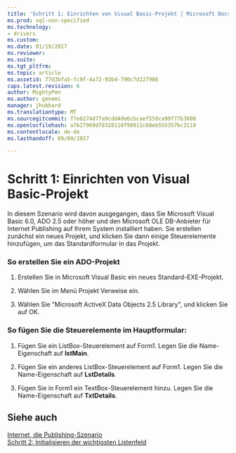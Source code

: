 ```yaml
---
title: 'Schritt 1: Einrichten von Visual Basic-Projekt | Microsoft Docs'
ms.prod: sql-non-specified
ms.technology:
- drivers
ms.custom: 
ms.date: 01/19/2017
ms.reviewer: 
ms.suite: 
ms.tgt_pltfrm: 
ms.topic: article
ms.assetid: 77d3bfa5-fc9f-4a72-93b4-790c7d227988
caps.latest.revision: 6
author: MightyPen
ms.author: genemi
manager: jhubbard
ms.translationtype: MT
ms.sourcegitcommit: f7e6274d77a9cdd4de6cbcaef559ca99f77b3608
ms.openlocfilehash: a7b27969d78328118f98911c68eb555357bc3118
ms.contentlocale: de-de
ms.lasthandoff: 09/09/2017

---
```

# <a name="step-1-set-up-the-visual-basic-project"></a>Schritt 1: Einrichten von Visual Basic-Projekt
In diesem Szenario wird davon ausgegangen, dass Sie Microsoft Visual Basic 6.0, ADO 2.5 oder höher und den Microsoft OLE DB-Anbieter für Internet Publishing auf Ihrem System installiert haben. Sie erstellen zunächst ein neues Projekt, und klicken Sie dann einige Steuerelemente hinzufügen, um das Standardformular in das Projekt.  
  
### <a name="to-create-an-ado-project"></a>So erstellen Sie ein ADO-Projekt  
  
1.  Erstellen Sie in Microsoft Visual Basic ein neues Standard-EXE-Projekt.  
  
2.  Wählen Sie im Menü Projekt Verweise ein.  
  
3.  Wählen Sie "Microsoft ActiveX Data Objects 2.5 Library", und klicken Sie auf OK.  
  
### <a name="to-insert-controls-on-the-main-form"></a>So fügen Sie die Steuerelemente im Hauptformular:  
  
1.  Fügen Sie ein ListBox-Steuerelement auf Form1. Legen Sie die Name-Eigenschaft auf **IstMain**.  
  
2.  Fügen Sie ein anderes ListBox-Steuerelement auf Form1. Legen Sie die Name-Eigenschaft auf **LstDetails**.  
  
3.  Fügen Sie in Form1 ein TextBox-Steuerelement hinzu. Legen Sie die Name-Eigenschaft auf **TxtDetails**.  
  
## <a name="see-also"></a>Siehe auch  
 [Internet, die Publishing-Szenario](../../../ado/guide/data/internet-publishing-scenario.md)   
 [Schritt 2: Initialisieren der wichtigsten Listenfeld](../../../ado/guide/data/step-2-initialize-the-main-list-box.md)
